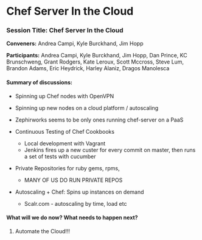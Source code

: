 Chef Server In the Cloud
========================

  

### Session Title: Chef Server In the Cloud

**Conveners:** Andrea Campi, Kyle Burckhand, Jim Hopp

**Participants:** Andrea Campi, Kyle Burckhand, Jim Hopp, Dan Prince, KC
Brunschweng, Grant Rodgers, Kate Leroux, Scott Mccross, Steve Lum,
Brandon Adams, Eric Heydrick, Harley Alaniz, Dragos Manolesca

#### Summary of discussions:

-   Spinning up Chef nodes with OpenVPN

-   Spinning up new nodes on a cloud platform / autoscaling

-   Zephirworks seems to be only ones running chef-server on a PaaS

-   Continuous Testing of Chef Cookbooks
    -   Local development with Vagrant
    -   Jenkins fires up a new custer for every commit on master, then
        runs a set of tests with cucumber

-   Private Repositories for ruby gems, rpms,
    -   MANY OF US DO RUN PRIVATE REPOS

-   Autoscaling + Chef: Spins up instances on demand
    -   Scalr.com - autoscaling by time, load etc

#### What will we do now? What needs to happen next?

1.  Automate the Cloud!!!

  
  
